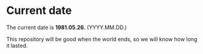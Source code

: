 # Current date

The current date is **1981.05.26.** (YYYY.MM.DD.)

This repository will be good when the world ends, so we will know how long it lasted.